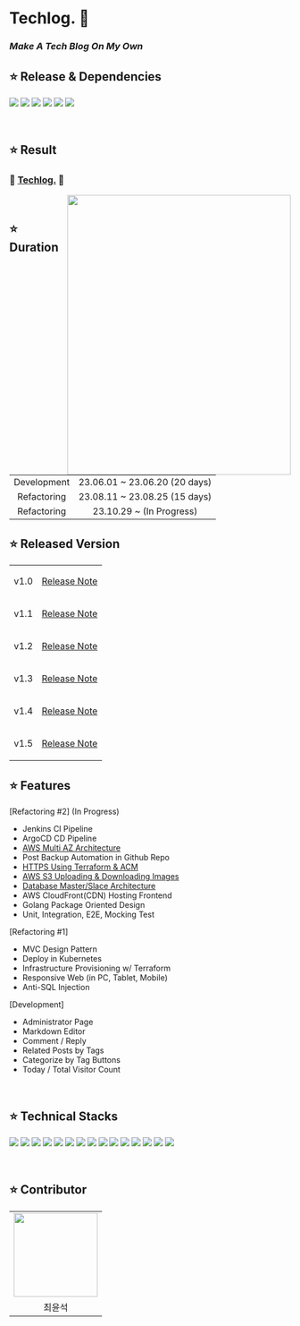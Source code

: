 # Techlog. 🚀

### **_Make A Tech Blog On My Own_**

## ⭐ Release & Dependencies

<img src="https://img.shields.io/badge/1.5-FFFFFF?style=flat&label=release"/> <img src="https://img.shields.io/badge/1.20-00ADD8?style=flat&logo=go&logoColor=white&label=GO"/> <img src="https://img.shields.io/badge/18.0.0-61DAFB?style=flat&logo=react&logoColor=white&label=REACT"/> <img src="https://img.shields.io/badge/24.0.6-2496ED?style=flat&logo=docker&logoColor=white&label=DOCKER"/> <img src="https://img.shields.io/badge/1.28.1-326CE5?style=flat&logo=kubernetes&logoColor=white&label=KUBERNETES"/> <img src="https://img.shields.io/badge/1.5.7-844FBA?style=flat&logo=terraform&logoColor=white&label=TERRAFORM"/> 

</br>

## ⭐ Result

### 🚀 [Techlog.](http://www.choigonyok.com) 🚀

<img align="right" src="https://github.com/choigonyok/blog-project/assets/129271363/e3892e1e-8a0a-4635-837e-1c0c9fd46996" height="500" width="400"/>

</br>

## ⭐ Duration

<table>
<tr>
<td align=center>
Development
</td>
<td align=center>
23.06.01 ~ 23.06.20 (20 days)
</td>
</tr>
<tr>
<td align=center>
Refactoring
</td>
<td align=center>
23.08.11 ~ 23.08.25 (15 days)
</td>
</tr>
<tr>
<td align=center>
Refactoring
</td>
<td align=center>
23.10.29 ~  (In Progress)
</td>
</tr>
</table>

## ⭐ Released Version

<table>
<tr>
<td align=center>
v1.0
</td>
<td align=center>
  
[Release Note](https://github.com/choigonyok/techlog/releases/tag/v1.0)

</td>
</tr>
<tr>
<td align=center>
v1.1
</td>
<td align=center>
  
[Release Note](https://github.com/choigonyok/techlog/releases/tag/v1.1)

</td>
</tr>
<tr>
<td align=center>
v1.2
</td>
<td align=center>
  
[Release Note](https://github.com/choigonyok/techlog/releases/tag/v1.2)

</td>
</tr>
<tr>
<td align=center>
v1.3
</td>
<td align=center>
  
[Release Note](https://github.com/choigonyok/techlog/releases/tag/v1.3)

</td>
</tr>
<tr>
<td align=center>
v1.4
</td>
<td align=center>
  
[Release Note](https://github.com/choigonyok/techlog/releases/tag/v1.4)

</td>
</tr>
<tr>
<td align=center>
v1.5
</td>
<td align=center>
  
[Release Note](https://github.com/choigonyok/techlog/releases/tag/v1.5)

</td>
</tr>
</table>


## ⭐ Features

[Refactoring #2] (In Progress)
* Jenkins CI Pipeline
* ArgoCD CD Pipeline
* [AWS Multi AZ Architecture](https://github.com/choigonyok/techlog-posts/blob/main/AWS%20Multi-AZ%20%EC%95%84%ED%82%A4%ED%85%8D%EC%B2%98%EC%99%80%20Service%20Topology%EC%97%90%20%EB%8C%80%ED%95%98%EC%97%AC.md)
* Post Backup Automation in Github Repo
* [HTTPS Using Terraform & ACM](https://github.com/choigonyok/techlog-posts/blob/main/%ED%85%8C%EB%9D%BC%ED%8F%BC%20%26%20ACM%20%26%20Route53%EB%A1%9C%20HTTPS%20%EA%B5%AC%ED%98%84%20%EC%9E%90%EB%8F%99%ED%99%94%ED%95%98%EA%B8%B0.md)
* [AWS S3 Uploading & Downloading Images](https://github.com/choigonyok/techlog-posts/blob/main/Golang%EC%97%90%EC%84%9C%20AWS%20S3%20%ED%8C%8C%EC%9D%BC%20%EC%97%85%EB%8B%A4%EC%9A%B4%EB%A1%9C%EB%93%9C%20%EA%B5%AC%ED%98%84%ED%95%98%EA%B8%B0.md)
* [Database Master/Slace Architecture](https://github.com/choigonyok/techlog-posts/blob/main/MySQL%20%EB%A7%88%EC%8A%A4%ED%84%B0-%EC%8A%AC%EB%A0%88%EC%9D%B4%EB%B8%8C%20Replication%20%EA%B5%AC%EC%84%B1%20%EB%B0%8F%20%EC%9E%90%EB%8F%99%ED%99%94%ED%95%98%EA%B8%B0.md)
* AWS CloudFront(CDN) Hosting Frontend
* Golang Package Oriented Design
* Unit, Integration, E2E, Mocking Test

[Refactoring #1]
* MVC Design Pattern
* Deploy in Kubernetes
* Infrastructure Provisioning w/ Terraform
* Responsive Web (in PC, Tablet, Mobile)
* Anti-SQL Injection

[Development]
* Administrator Page
* Markdown Editor 
* Comment / Reply
* Related Posts by Tags
* Categorize by Tag Buttons
* Today / Total Visitor Count

</br>

## ⭐ Technical Stacks

<img src="https://img.shields.io/badge/Go-00ADD8?style=for-the-badge&logo=Go&logoColor=white"> <img src="https://img.shields.io/badge/Gin-00ADD8?style=for-the-badge&logoColor=white"> <img src="https://img.shields.io/badge/React-61DAFB?style=for-the-badge&logo=React&logoColor=black"> <img src="https://img.shields.io/badge/MySQL-4479A1?style=for-the-badge&logo=mysql&logoColor=white"> <img src="https://img.shields.io/badge/Docker-2496ED?style=for-the-badge&logo=Docker&logoColor=white"> <img src="https://img.shields.io/badge/Kubernetes-326CE5?style=for-the-badge&logo=Kubernetes&logoColor=white"> <img src="https://img.shields.io/badge/Containerd-575757?style=for-the-badge&logo=Containerd&logoColor=white"> <img src="https://img.shields.io/badge/Kubeadm-575757?style=for-the-badge"> <img src="https://img.shields.io/badge/Terraform-7B42BC?style=for-the-badge&logo=Terraform&logoColor=white"> <img src="https://img.shields.io/badge/Nginx-009639?style=for-the-badge&logo=Nginx&logoColor=white"> <img src="https://img.shields.io/badge/HAProxy-2496ED?style=for-the-badge&logoColor=white"> <img src="https://img.shields.io/badge/Git-F05032?style=for-the-badge&logo=Git&logoColor=white"> <img src="https://img.shields.io/badge/Github-181717?style=for-the-badge&logo=Github&logoColor=white"> <img src="https://img.shields.io/badge/AWS-FF9900?style=for-the-badge&logo=Amazon&logoColor=white"> <img src="https://img.shields.io/badge/ROUTE53-4053D6?style=for-the-badge&logo=Amazon&logoColor=white">

</br>

## ⭐ Contributor

<table>
<tr>
<td align=center>
<img src="https://github.com/choigonyok/blog-project/assets/129271363/40334291-9fab-44f1-bacd-f06b56a0242d" height="150" width="150"/>
</td>
</tr>
<tr>
<td align=center>
최윤석
</td>
</tr>
</table>
